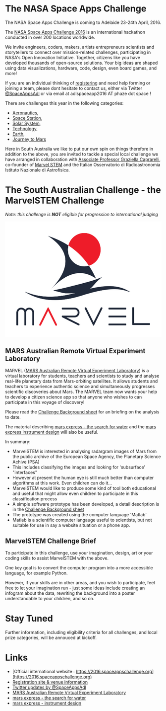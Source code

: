 # The NASA Space Apps Challenge

The NASA Space Apps Challenge is coming to Adelaide 23-24th April, 2016.

The [NASA Space Apps Challenge 2016](https://2016.spaceappschallenge.org) is an international hackathon conducted in over 200 locations worldwide.

We invite engineers, coders, makers, artists entrepreneurs scientists and storytellers to connect over mission-related challenges, participating in NASA's Open Innovation Initiative. Together, citizens like you have developed thousands of open-source solutions. Your big ideas are shaped using data visualizations, hardware, code, design, even board games, and more!

If you are an individual thinking of [registering](https://2016.spaceappschallenge.org/locations/adelaide-australia) and need help forming or joining a team, please dont hesitate to contact us, either via Twitter [@SpaceAppsAdl](https://twitter.com/SpaceAppsAdl) or via email at adlspaceapp2016 AT phaze dot space !
   
There are challenges this year in the following categories:
* [Aeronautics](https://2016.spaceappschallenge.org/challenges/aero),
* [Space Station](https://2016.spaceappschallenge.org/challenges/space-station),
* [Solar System](https://2016.spaceappschallenge.org/challenges/solar-system),
* [Technology](https://2016.spaceappschallenge.org/challenges/tech),
* [Earth](https://2016.spaceappschallenge.org/challenges/earth),
* [Journey to Mars](https://2016.spaceappschallenge.org/challenges/mars)

Here in South Australia we like to put our own spin on things therefore in addition to the above, you are invited to tackle a special local challenge we have arranged in collaboration with [Associate Professor Graziella Caprarelli](http://www.unisanet.unisa.edu.au/staff/homepage.asp?Name=Graziella.Caprarelli), co-founder of [Marvel STEM](http://www.marvelstem.org/) and the Italian Osservatorio di Radioastronomia Istituto Nazionale di Astrofisica.

# The South Australian Challenge - the MarvelSTEM Challenge

_Note: this challenge is **NOT** eligible for progression to international judging_

![Marvel](MARVEL_LOGO.jpg)

## MARS Australian Remote Virtual Experiment Laboratory

MARVEL ([MARS Australian Remote Virtual Experiment Laboratory](http://www.marvelstem.org/)) is a virtual laboratory for students, teachers and scientists to study and analyse real-life planetary data from Mars-orbiting satellites. It allows students and teachers to experience authentic science and simultaneously progresses scientific discoveries about Mars. The MARVEL team now wants your help to develop a citizen science app so that anyone who wishes to can participate in this voyage of discovery!

Please read the [Challenge Background sheet](ChallengeBackground.md) for an briefing on the analysis to date.

The material describing [mars express - the search for water](http://sci.esa.int/mars-express/31033-objectives/?fobjectid=31033&fbodylongid=658)
and the [mars express instrument design](http://sci.esa.int/mars-express/34826-design/?fbodylongid=1601) will also be useful.

In summary:

* MarvelSTEM is interested in analysing radargram images of Mars from the public archive of the European Space Agency, the Planetary Science Achive (PSA)
* This includes classifying the images and looking for 'subsurface' "interfaces"
* However at present the human eye is still much better than computer algorithms at this work. Even children can do it...
* MarvelSTEM would like to produce some kind of tool both educational and useful that might allow even children to participate in this classification process
* A simple software prototype has been developed, a detail description is in the [Challenge Background sheet](ChallengeBackground.md) 
* The prototype was created using the computer language 'Matlab'
* Matlab is a scientific computer langauge useful to scientists, but not suitable for use in say a website situation or a phone app.

## MarvelSTEM Challenge Brief

To participate in this challenge, use your imagination, design, art or your coding skills to assist MarvelSTEM with the above.

One key goal is to convert the computer program into a more accessible language, for example Python.

However, if your skills are in other areas, and you wish to participate, feel free to let your imagination run - just some ideas include creating an infogram about the data, rewriting the background into a poster understandable to your children, and so on.

# Stay Tuned

Further information, including eligibility criteria for all challenges, and local prize categories, will be annouced at kickoff.

# Links

* [Official international website : https://2016.spaceappschallenge.org](https://2016.spaceappschallenge.org)
* [Registration site & venue information](https://2016.spaceappschallenge.org/locations/adelaide-australia)
* [Twitter updates by @SpaceAppsAdl](https://twitter.com/SpaceAppsAdl)
* [MARS Australian Remote Virtual Experiment Laboratory](http://www.marvelstem.org/)
* [mars express - the search for water](http://sci.esa.int/mars-express/31033-objectives/?fobjectid=31033&fbodylongid=658)
* [mars express - instrument design](http://sci.esa.int/mars-express/34826-design/?fbodylongid=1601)
